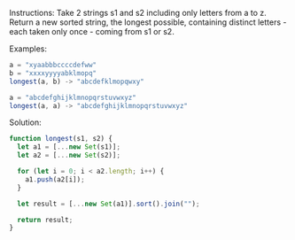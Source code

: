 Instructions:
Take 2 strings s1 and s2 including only letters from a to z. Return a new sorted string, the longest possible, containing distinct letters - each taken only once - coming from s1 or s2.

Examples:

```js
a = "xyaabbbccccdefww"
b = "xxxxyyyyabklmopq"
longest(a, b) -> "abcdefklmopqwxy"

a = "abcdefghijklmnopqrstuvwxyz"
longest(a, a) -> "abcdefghijklmnopqrstuvwxyz"
```

Solution:

```js
function longest(s1, s2) {
  let a1 = [...new Set(s1)];
  let a2 = [...new Set(s2)];

  for (let i = 0; i < a2.length; i++) {
    a1.push(a2[i]);
  }

  let result = [...new Set(a1)].sort().join("");

  return result;
}
```
